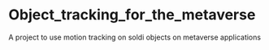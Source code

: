 # Object_tracking_for_the_metaverse
A project to use motion tracking on soldi objects on metaverse applications

